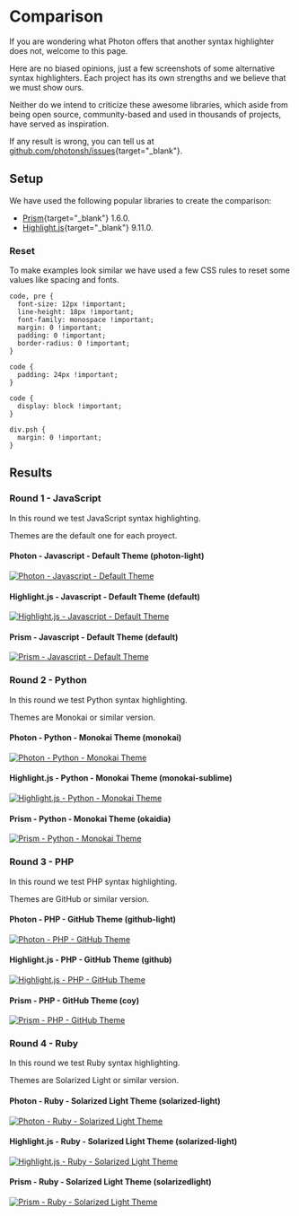 # Comparison

If you are wondering what Photon offers that another syntax highlighter does not, welcome to this page.

Here are no biased opinions, just a few screenshots of some alternative syntax highlighters. Each project has its own strengths and we believe that we must show ours.

Neither do we intend to criticize these awesome libraries, which aside from being open source, community-based and used in thousands of projects, have served as inspiration.

If any result is wrong, you can tell us at [github.com/photonsh/issues](https://github.com/photonsh/issues){target="_blank"}.

## Setup

We have used the following popular libraries to create the comparison:

- [Prism](https://github.com/PrismJS/prism){target="_blank"} 1.6.0.
- [Highlight.js](https://github.com/isagalaev/highlight.js){target="_blank"} 9.11.0.

### Reset

To make examples look similar we have used a few CSS rules to reset some values like spacing and fonts.

``` {.language-css}
code, pre { 
  font-size: 12px !important;
  line-height: 18px !important;
  font-family: monospace !important;
  margin: 0 !important;
  padding: 0 !important;
  border-radius: 0 !important;
}

code {
  padding: 24px !important;
}

code {
  display: block !important;
}

div.psh {
  margin: 0 !important;
}
```

## Results

### Round 1 - JavaScript

In this round we test JavaScript syntax highlighting.

Themes are the default one for each proyect.

#### Photon - Javascript - Default Theme (photon-light)

[![Photon - Javascript - Default Theme](https://photon.sh/assets/img/comparison/javascript-default-photon.png)](https://photon.sh/assets/img/comparison/javascript-default-photon.png)

#### Highlight.js - Javascript - Default Theme (default)

[![Highlight.js - Javascript - Default Theme](https://photon.sh/assets/img/comparison/javascript-default-highlightjs.png)](https://photon.sh/assets/img/comparison/javascript-default-highlightjs.png)

#### Prism - Javascript - Default Theme (default)

[![Prism - Javascript - Default Theme](https://photon.sh/assets/img/comparison/javascript-default-prism.png)](https://photon.sh/assets/img/comparison/javascript-default-prism.png)

### Round 2 - Python

In this round we test Python syntax highlighting.

Themes are Monokai or similar version.

#### Photon - Python - Monokai Theme (monokai)

[![Photon - Python - Monokai Theme](https://photon.sh/assets/img/comparison/python-monokai-photon.png)](https://photon.sh/assets/img/comparison/python-monokai-photon.png)

#### Highlight.js - Python - Monokai Theme (monokai-sublime)

[![Highlight.js - Python - Monokai Theme](https://photon.sh/assets/img/comparison/python-monokai-highlightjs.png)](https://photon.sh/assets/img/comparison/python-monokai-highlightjs.png)

#### Prism - Python - Monokai Theme (okaidia)

[![Prism - Python - Monokai Theme](https://photon.sh/assets/img/comparison/python-monokai-prism.png)](https://photon.sh/assets/img/comparison/python-monokai-prism.png)

### Round 3 - PHP

In this round we test PHP syntax highlighting.

Themes are GitHub or similar version.

#### Photon - PHP - GitHub Theme (github-light)

[![Photon - PHP - GitHub Theme](https://photon.sh/assets/img/comparison/php-github-photon.png)](https://photon.sh/assets/img/comparison/php-github-photon.png)

#### Highlight.js - PHP - GitHub Theme (github)

[![Highlight.js - PHP - GitHub Theme](https://photon.sh/assets/img/comparison/php-github-highlightjs.png)](https://photon.sh/assets/img/comparison/php-github-highlightjs.png)

#### Prism - PHP - GitHub Theme (coy)

[![Prism - PHP - GitHub Theme](https://photon.sh/assets/img/comparison/php-github-prism.png)](https://photon.sh/assets/img/comparison/php-github-prism.png)

### Round 4 - Ruby

In this round we test Ruby syntax highlighting.

Themes are Solarized Light or similar version.

#### Photon - Ruby - Solarized Light Theme (solarized-light)

[![Photon - Ruby - Solarized Light Theme](https://photon.sh/assets/img/comparison/ruby-solarizedlight-photon.png)](https://photon.sh/assets/img/comparison/ruby-solarizedlight-photon.png)

#### Highlight.js - Ruby - Solarized Light Theme (solarized-light)

[![Highlight.js - Ruby - Solarized Light Theme](https://photon.sh/assets/img/comparison/ruby-solarizedlight-highlightjs.png)](https://photon.sh/assets/img/comparison/ruby-solarizedlight-highlightjs.png)

#### Prism - Ruby - Solarized Light Theme (solarizedlight)

[![Prism - Ruby - Solarized Light Theme](https://photon.sh/assets/img/comparison/ruby-solarizedlight-prism.png)](https://photon.sh/assets/img/comparison/ruby-solarizedlight-prism.png)
